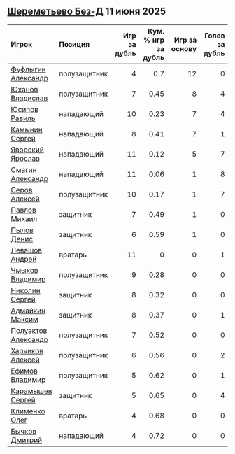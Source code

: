 ## [Шереметьево Без-Д](https://lfl.ru/club10870) 11 июня 2025

| Игрок                                                               | Позиция      |   Игр за дубль |   Кум. % игр за дубль |   Игр за основу |   Голов за дубль |   Голов за основу |
|:--------------------------------------------------------------------|:-------------|---------------:|----------------------:|----------------:|-----------------:|------------------:|
| [Фуфлыгин Александр](https://lfl.ru/person141002?player_id=164230)  | полузащитник |              4 |                  0.7  |              12 |                0 |                 0 |
| [Юханов Владислав](https://lfl.ru/person169905?player_id=201667)    | полузащитник |              7 |                  0.45 |               8 |                4 |                 2 |
| [Юсипов Равиль](https://lfl.ru/person85155?player_id=89264)         | нападающий   |             10 |                  0.23 |               7 |                4 |                 5 |
| [Камынин Сергей](https://lfl.ru/person101001?player_id=110294)      | нападающий   |              8 |                  0.41 |               7 |                1 |                 0 |
| [Яворский Ярослав](https://lfl.ru/person222858?player_id=273212)    | нападающий   |             11 |                  0.12 |               5 |                7 |                 1 |
| [Смагин Александр](https://lfl.ru/person188441?player_id=226912)    | нападающий   |             11 |                  0.06 |               1 |                8 |                 0 |
| [Серов Алексей](https://lfl.ru/person79212?player_id=80093)         | полузащитник |             10 |                  0.17 |               1 |                7 |                 0 |
| [Павлов Михаил](https://lfl.ru/person99864?player_id=106811)        | защитник     |              7 |                  0.49 |               1 |                0 |                 0 |
| [Пылов Денис](https://lfl.ru/person50154?player_id=17801)           | защитник     |              6 |                  0.59 |               1 |                0 |                 0 |
| [Левашов Андрей](https://lfl.ru/person155930?player_id=183231)      | вратарь      |             11 |                  0    |               0 |                1 |                 0 |
| [Чмыхов Владимир](https://lfl.ru/person140999?player_id=164227)     | полузащитник |              9 |                  0.28 |               0 |                0 |                 0 |
| [Николин Сергей](https://lfl.ru/person140995?player_id=164223)      | защитник     |              8 |                  0.32 |               0 |                0 |                 0 |
| [Адмайкин Максим](https://lfl.ru/person124817?player_id=142679)     | защитник     |              8 |                  0.37 |               0 |                1 |                 0 |
| [Полуэктов Александр](https://lfl.ru/person209640?player_id=254561) | полузащитник |              7 |                  0.52 |               0 |                0 |                 0 |
| [Харчиков Алексей](https://lfl.ru/person101785?player_id=133604)    | полузащитник |              6 |                  0.56 |               0 |                2 |                 0 |
| [Ефимов Владимир](https://lfl.ru/person224794?player_id=275636)     | полузащитник |              5 |                  0.62 |               0 |                1 |                 0 |
| [Карамышев Сергей](https://lfl.ru/person28955?player_id=27086)      | защитник     |              5 |                  0.65 |               0 |                4 |                 0 |
| [Клименко Олег](https://lfl.ru/person222843?player_id=273196)       | вратарь      |              4 |                  0.68 |               0 |                0 |                 0 |
| [Бычков Дмитрий](https://lfl.ru/person140992?player_id=164220)      | нападающий   |              4 |                  0.72 |               0 |                0 |                 0 |